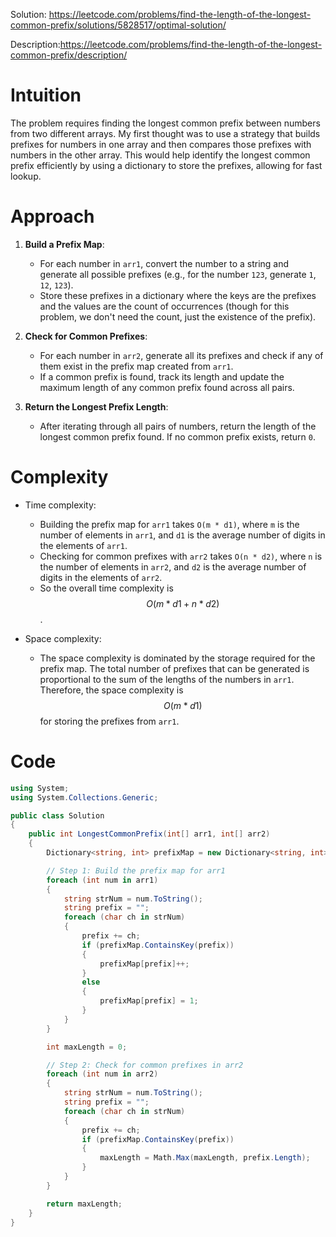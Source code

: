 Solution: https://leetcode.com/problems/find-the-length-of-the-longest-common-prefix/solutions/5828517/optimal-solution/

Description:https://leetcode.com/problems/find-the-length-of-the-longest-common-prefix/description/

# Intuition
The problem requires finding the longest common prefix between numbers from two different arrays. My first thought was to use a strategy that builds prefixes for numbers in one array and then compares those prefixes with numbers in the other array. This would help identify the longest common prefix efficiently by using a dictionary to store the prefixes, allowing for fast lookup.

# Approach
1. **Build a Prefix Map**: 
   - For each number in `arr1`, convert the number to a string and generate all possible prefixes (e.g., for the number `123`, generate `1`, `12`, `123`). 
   - Store these prefixes in a dictionary where the keys are the prefixes and the values are the count of occurrences (though for this problem, we don't need the count, just the existence of the prefix).

2. **Check for Common Prefixes**: 
   - For each number in `arr2`, generate all its prefixes and check if any of them exist in the prefix map created from `arr1`. 
   - If a common prefix is found, track its length and update the maximum length of any common prefix found across all pairs.

3. **Return the Longest Prefix Length**: 
   - After iterating through all pairs of numbers, return the length of the longest common prefix found. If no common prefix exists, return `0`.

# Complexity
- Time complexity:
  - Building the prefix map for `arr1` takes `O(m * d1)`, where `m` is the number of elements in `arr1`, and `d1` is the average number of digits in the elements of `arr1`.
  - Checking for common prefixes with `arr2` takes `O(n * d2)`, where `n` is the number of elements in `arr2`, and `d2` is the average number of digits in the elements of `arr2`.
  - So the overall time complexity is $$O(m * d1 + n * d2)$$.

- Space complexity:
  - The space complexity is dominated by the storage required for the prefix map. The total number of prefixes that can be generated is proportional to the sum of the lengths of the numbers in `arr1`. Therefore, the space complexity is $$O(m * d1)$$ for storing the prefixes from `arr1`.


# Code
```csharp []
using System;
using System.Collections.Generic;

public class Solution
{
    public int LongestCommonPrefix(int[] arr1, int[] arr2)
    {
        Dictionary<string, int> prefixMap = new Dictionary<string, int>();

        // Step 1: Build the prefix map for arr1
        foreach (int num in arr1)
        {
            string strNum = num.ToString();
            string prefix = "";
            foreach (char ch in strNum)
            {
                prefix += ch;
                if (prefixMap.ContainsKey(prefix))
                {
                    prefixMap[prefix]++;
                }
                else
                {
                    prefixMap[prefix] = 1;
                }
            }
        }

        int maxLength = 0;

        // Step 2: Check for common prefixes in arr2
        foreach (int num in arr2)
        {
            string strNum = num.ToString();
            string prefix = "";
            foreach (char ch in strNum)
            {
                prefix += ch;
                if (prefixMap.ContainsKey(prefix))
                {
                    maxLength = Math.Max(maxLength, prefix.Length);
                }
            }
        }

        return maxLength;
    }
}
```
